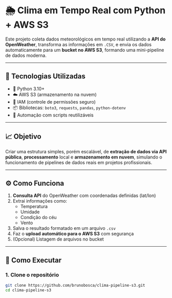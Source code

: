 # 🌦️ Clima em Tempo Real com Python + AWS S3

Este projeto coleta dados meteorológicos em tempo real utilizando a **API do OpenWeather**, transforma as informações em `.CSV`, e envia os dados automaticamente para um **bucket no AWS S3**, formando uma mini-pipeline de dados moderna.

---

## 🔧 Tecnologias Utilizadas

- 🐍 Python 3.10+
- ☁️ AWS S3 (armazenamento na nuvem)
- 🔐 IAM (controle de permissões seguro)
- 📦 Bibliotecas: `boto3`, `requests`, `pandas`, `python-dotenv`
- 🔄 Automação com scripts reutilizáveis

---

## 📈 Objetivo

Criar uma estrutura simples, porém escalável, de **extração de dados via API pública**, **processamento** local e **armazenamento em nuvem**, simulando o funcionamento de pipelines de dados reais em projetos profissionais.

---

## ⚙️ Como Funciona

1. **Consulta API** do OpenWeather com coordenadas definidas (lat/lon)
2. Extrai informações como:
   - Temperatura
   - Umidade
   - Condição do céu
   - Vento
3. Salva o resultado formatado em um arquivo `.csv`
4. Faz o **upload automático para o AWS S3** com segurança
5. (Opcional) Listagem de arquivos no bucket

---

## 🧪 Como Executar

### 1. Clone o repositório

```bash
git clone https://github.com/brunobosca/clima-pipeline-s3.git
cd clima-pipeline-s3



